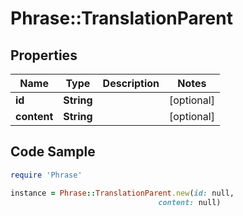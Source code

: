 # Phrase::TranslationParent

## Properties

Name | Type | Description | Notes
------------ | ------------- | ------------- | -------------
**id** | **String** |  | [optional] 
**content** | **String** |  | [optional] 

## Code Sample

```ruby
require 'Phrase'

instance = Phrase::TranslationParent.new(id: null,
                                 content: null)
```


